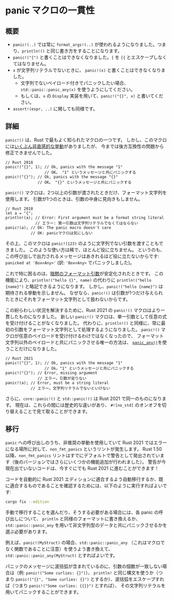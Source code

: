 <!--
# Panic macro consistency
-->

# panic マクロの一貫性

<!--
## Summary
-->

## 概要

<!--
- `panic!(..)` now always uses `format_args!(..)`, just like `println!()`.
- `panic!("{")` is no longer accepted, without escaping the `{` as `{{`.
- `panic!(x)` is no longer accepted if `x` is not a string literal.
  - Use `std::panic::panic_any(x)` to panic with a non-string payload.
  - Or use `panic!("{}", x)` to use `x`'s `Display` implementation.
- The same applies to `assert!(expr, ..)`.
-->

- `panic!(..)` では常に `format_args!(..)` が使われるようになりました。つまり、`println!()` と同じ書き方をすることになります。
- `panic!("{")` と書くことはできなくなりました。`{` を `{{` とエスケープしなくてはなりません。
- `x` が文字列リテラルでないときに、 `panic!(x)` と書くことはできなくなりました。
  - 文字列でないペイロード付きでパニックしたい場合、 `std::panic::panic_any(x)` を使うようにしてください。
  - もしくは、`x` の `Display` 実装を用いて、`panic!("{}", x)` と書いてください。
- `assert!(expr, ..)` に関しても同様です。

<!--
## Details
-->

## 詳細

<!--
The `panic!()` macro is one of Rust's most well known macros.
However, it has [some subtle surprises](https://github.com/rust-lang/rfcs/blob/master/text/3007-panic-plan.md)
that we can't just change due to backwards compatibility.
-->

`panic!()` は、Rust で最もよく知られたマクロの一つです。
しかし、このマクロには[いくぶん非直感的な挙動](https://github.com/rust-lang/rfcs/blob/master/text/3007-panic-plan.md)がありましたが、
今までは後方互換性の問題から修正できませんでした。

```rust,ignore
// Rust 2018
panic!("{}", 1); // Ok, panics with the message "1"
                 // OK。 "1" というメッセージと共にパニックする
panic!("{}"); // Ok, panics with the message "{}"
              // OK。 "{}" というメッセージと共にパニックする
```

<!--
The `panic!()` macro only uses string formatting when it's invoked with more than one argument.
When invoked with a single argument, it doesn't even look at that argument.
-->

`panic!()` マクロは、2つ以上の引数が渡されたときだけ、フォーマット文字列を使用します。
引数が1つのときは、引数の中身に見向きもしません。

```rust,ignore
// Rust 2018
let a = "{";
println!(a); // Error: First argument must be a format string literal
             // エラー: 第一引数は文字列リテラルでなくてはならない
panic!(a); // Ok: The panic macro doesn't care
           // OK: panicマクロは気にしない
```

<!--
It even accepts non-strings such as `panic!(123)`, which is uncommon and rarely useful since it
produces a surprisingly unhelpful message: `panicked at 'Box<Any>'`.
-->

その上、このマクロは `panic!(123)` のように文字列でない引数を渡すこともできました。
このような使い方は稀で、ほとんど役に立ちません。
というのも、この呼び出しで出力されるメッセージはあきれるほど役に立たないからです: `panicked at 'Box<Any>'` (訳: `'Box<Any>` でパニックしました)。

<!--
This will especially be a problem once
[implicit format arguments](https://rust-lang.github.io/rfcs/2795-format-args-implicit-identifiers.html)
are stabilized.
That feature will make `println!("hello {name}")` a short-hand for `println!("hello {}", name)`.
However, `panic!("hello {name}")` would not work as expected,
since `panic!()` doesn't process a single argument as format string.
-->

これで特に困るのは、[暗黙のフォーマット引数](https://rust-lang.github.io/rfcs/2795-format-args-implicit-identifiers.html)が安定化されたときです。
この機能により、`println!("hello {}", name)` の代わりに `println!("hello {name}")` と略記できるようになります。
しかし、`panic!("hello {name}")` は期待される挙動を示しません。
なぜなら、`panic!()` は引数が1つだけ与えられたときにそれをフォーマット文字列として扱わないからです。

<!--
To avoid that confusing situation, Rust 2021 features a more consistent `panic!()` macro.
The new `panic!()` macro will no longer accept arbitrary expressions as the only argument.
It will, just like `println!()`, always process the first argument as format string.
Since `panic!()` will no longer accept arbitrary payloads,
[`panic_any()`](https://doc.rust-lang.org/stable/std/panic/fn.panic_any.html)
will be the only way to panic with something other than a formatted string.
-->

この紛らわしい状況を解決するために、Rust 2021 の `panic!()` マクロはより一貫したものになりました。
新しい `panic!()` マクロは、単一引数として任意の式を受け付けることがなくなりました。
代わりに、`println!()` と同様に、常に最初の引数をフォーマット文字列として処理するようになりました。
`panic!()` マクロが任意のペイロードを受け付けるわけではなくなったので、
フォーマット文字列以外のペイロードと共にパニックさせる唯一の方法は、
[`panic_any()`](https://doc.rust-lang.org/stable/std/panic/fn.panic_any.html)を使うことだけになりました。

```rust,ignore
// Rust 2021
panic!("{}", 1); // Ok, panics with the message "1"
                 // Ok。"1" というメッセージと共にパニックする
panic!("{}"); // Error, missing argument
              // エラー。引数が足りない
panic!(a); // Error, must be a string literal
           // エラー。文字列リテラルでないといけない
```

<!--
In addition, `core::panic!()` and `std::panic!()` will be identical in Rust 2021.
Currently, there are some historical differences between those two,
which can be noticeable when switching `#![no_std]` on or off.
-->

さらに、`core::panic!()` と `std::panic!()` は Rust 2021 で同一のものになります。
現在は、これらの間には歴史的な違いがあり、
`#![no_std]` のオンオフを切り替えることで見て取ることができます。

<!--
## Migration
-->

## 移行

<!--
A lint, `non_fmt_panics`, gets triggered whenever there is some call to `panic` that uses some 
deprecated behavior that will error in Rust 2021. The `non_fmt_panics` lint has already been a warning 
by default on all editions since the 1.50 release (with several enhancements made in later releases). 
If your code is already warning free, then it should already be ready to go for Rust 2021!
-->

`panic` への呼び出しのうち、非推奨の挙動を使用していて Rust 2021 ではエラーになる場所に対して、`non_fmt_panics` というリントが発生します。
Rust 1.50 以降、`non_fmt_panics` リントはすでにデフォルトで警告として発出されています（後のバージョンではさらにいくつかの機能追加が行われました）。
警告が今現在出ていないコードは、今すぐにでも Rust 2021 に進むことができます！

<!--
You can automatically migrate your code to be Rust 2021 Edition compatible or ensure it is already compatible by
running:
-->

コードを自動的に Rust 2021 エディションに適合するよう自動移行するか、既に適合するものであることを確認するためには、以下のように実行すればよいです:

```sh
cargo fix --edition
```

<!--
Should you choose or need to manually migrate, you'll need to update all panic invocations to either use the same 
formatting as `println` or use `std::panic::panic_any` to panic with non-string data.
-->

手動で移行することを選んだり、そうする必要がある場合には、各 panic の呼び出しについて、 `println` と同様のフォーマットに書き換えるか、`std::panic::panic_any` を用いて非文字列型のデータと共にパニックさせるかを選ぶ必要があります。

<!--
For example, in the case of `panic!(MyStruct)`, you'll need to convert to using `std::panic::panic_any` (note
that this is a function not a macro): `std::panic::panic_any(MyStruct)`.
-->

例えば、`panic!(MyStruct)` の場合、`std::panic::panic_any` （これはマクロでなく関数であることに注意）を使うよう書き換えて、`std::panic::panic_any(MyStruct)` とすればよいです。

<!--
In the case of panic messages that include curly braces but the wrong number of arguments (e.g., `panic!("Some curlies: {}")`), 
you can panic with the string literal by either using the same syntax as `println!` (i.e., `panic!("{}", "Some curlies: {}")`) 
or by escaping the curly braces (i.e., `panic!("Some curlies: {{}}")`).
-->

パニックのメッセージに波括弧が含まれているのに、引数の個数が一致しない場合は（例: `panic!("Some curlies: {}")`）、
`println!` と同じ構文を使うか（つまり `panic!("{}", "Some curlies: {}")` とするか）、波括弧をエスケープすれば（つまり `panic!("Some curlies: {{}}")` とすれば）、
その文字列リテラルを用いてパニックすることができます。
